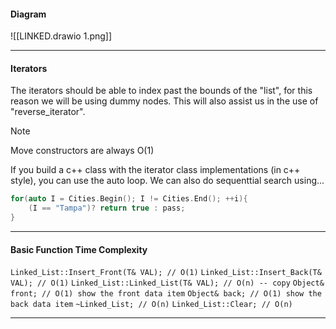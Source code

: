 
#### Diagram

![[LINKED.drawio 1.png]]

****

#### Iterators

The iterators should be able to index past the bounds of the "list", for this reason we will be using dummy nodes. This will also assist us in the use of "reverse_iterator". 

> [!NOTE]
> Move constructors are always O(1)

If you build a c++ class with the iterator class implementations (in c++ style), you can use the auto loop. We can also do sequenttial search using...

```cpp
for(auto I = Cities.Begin(); I != Cities.End(); ++i){
	(I == "Tampa")? return true : pass; 
}
```

****
#### Basic Function Time Complexity

`Linked_List::Insert_Front(T& VAL); // O(1)`
`Linked_List::Insert_Back(T& VAL); // O(1)`
`Linked_List::Linked_List(T& VAL); // O(n) -- copy`
`Object& front; // O(1) show the front data item`
`Object& back; // O(1) show the back data item`
`~Linked_List; // O(n)`
`Linked_List::Clear; // O(n)`

****








